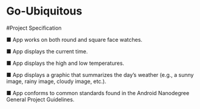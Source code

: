 # Go-Ubiquitous

#Project Specification

■ App works on both round and square face watches.

■ App displays the current time.

■ App displays the high and low temperatures.

■ App displays a graphic that summarizes the day’s weather (e.g., a sunny image, rainy image, cloudy image, etc.).

■ App conforms to common standards found in the Android Nanodegree General Project Guidelines.
